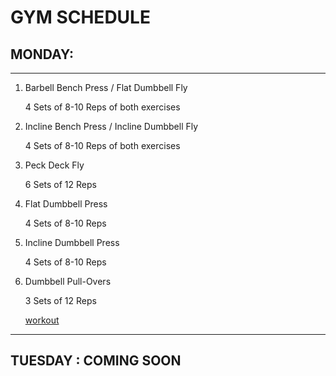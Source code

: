 # GYM SCHEDULE

## MONDAY:

---

1. Barbell Bench Press / Flat Dumbbell Fly

   4 Sets of 8-10 Reps of both exercises

1. Incline Bench Press / Incline Dumbbell Fly

   4 Sets of 8-10 Reps of both exercises

1. Peck Deck Fly

   6 Sets of 12 Reps

1. Flat Dumbbell Press

   4 Sets of 8-10 Reps

1. Incline Dumbbell Press

   4 Sets of 8-10 Reps

1. Dumbbell Pull-Overs

   3 Sets of 12 Reps

   [workout](https://www.youtube.com/watch?v=5DFAcAvT2mI)

---

## TUESDAY : COMING SOON
